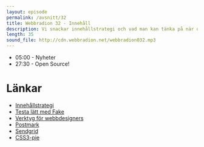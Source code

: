 ```yaml
---
layout: episode
permalink: /avsnitt/32
title: Webbradion 32 - Innehåll
description: Vi snackar innehållstrategi och vad man kan tänka på när det gäller innehåll på en sajt. 
length: 35
sound_file: http://cdn.webbradion.net/webbradion032.mp3
---
```


* 05:00 - Nyheter
* 27:30 - Open Source!

# Länkar

* [Innehållstrategi](http://www.uxbooth.com/blog/complete-beginners-guide-to-content-strategy/)
* [Testa lätt med Fake](http://fakeapp.com/)
* [Verktyg för webbdesigners](http://www.smashingmagazine.com/2010/07/26/50-useful-tools-and-resources-for-web-designers/)
* [Postmark](http://postmarkapp.com/)
* [Sendgrid](http://sendgrid.com)
* [CSS3-pie](http://css3pie.com/)
